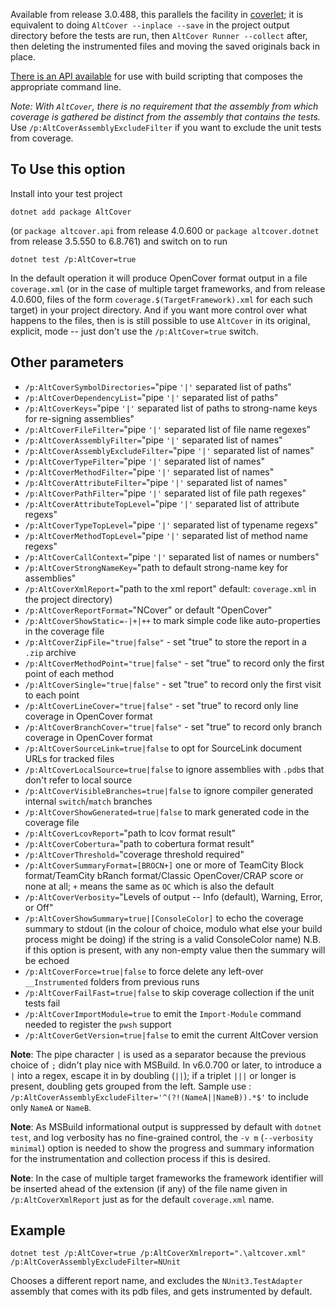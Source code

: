 ﻿Available from release 3.0.488, this parallels the facility in [coverlet](https://github.com/tonerdo/coverlet); it is equivalent to doing `AltCover --inplace --save` in the project output directory before the tests are run, then `AltCover Runner --collect` after, then deleting the instrumented files and moving the saved originals back in place.

[There is an API available](AltCover.DotNet/) for use with build scripting that composes the appropriate command line.

_Note: With `AltCover`, there is no requirement that the assembly from which coverage is gathered be distinct from the assembly that contains the tests._  Use `/p:AltCoverAssemblyExcludeFilter` if you want to exclude the unit tests from coverage.


## To Use this option
Install into your test project 
```
dotnet add package AltCover
```
(or `package altcover.api` from release 4.0.600 or `package altcover.dotnet` from release 3.5.550 to 6.8.761) and switch on to run
```
dotnet test /p:AltCover=true
```

In the default operation it will produce OpenCover format output in a file `coverage.xml` (or in the case of multiple target frameworks, and from release 4.0.600, files of the form `coverage.$(TargetFramework).xml` for each such target) in your project directory.
And if you want more control over what happens to the files, then is is still possible to use `AltCover` in its original, explicit, mode -- just don't use the `/p:AltCover=true` switch.

## Other parameters

* `/p:AltCoverSymbolDirectories=`"pipe `'|'` separated list of paths"
* `/p:AltCoverDependencyList=`"pipe `'|'` separated list of paths"
* `/p:AltCoverKeys=`"pipe `'|'` separated list of paths to strong-name keys for re-signing assemblies"
* `/p:AltCoverFileFilter=`"pipe `'|'` separated list of file name regexes"
* `/p:AltCoverAssemblyFilter=`"pipe `'|'` separated list of names"
* `/p:AltCoverAssemblyExcludeFilter=`"pipe `'|'` separated list of names"
* `/p:AltCoverTypeFilter=`"pipe `'|'` separated list of names"
* `/p:AltCoverMethodFilter=`"pipe `'|'` separated list of names"
* `/p:AltCoverAttributeFilter=`"pipe `'|'` separated list of names"
* `/p:AltCoverPathFilter=`"pipe `'|'` separated list of file path regexes"
* `/p:AltCoverAttributeTopLevel=`"pipe `'|'` separated list of attribute regexs"
* `/p:AltCoverTypeTopLevel=`"pipe `'|'` separated list of typename regexs"
* `/p:AltCoverMethodTopLevel=`"pipe `'|'` separated list of method name regexs"
* `/p:AltCoverCallContext=`"pipe `'|'` separated list of names or numbers"
* `/p:AltCoverStrongNameKey=`"path to default strong-name key for assemblies"
* `/p:AltCoverXmlReport=`"path to the xml report" default: `coverage.xml` in the project directory)
* `/p:AltCoverReportFormat=`"NCover" or default "OpenCover"
* `/p:AltCoverShowStatic=-|+|++` to mark simple code like auto-properties in the coverage file
* `/p:AltCoverZipFile="true|false"` - set "true" to store the report in a `.zip` archive
* `/p:AltCoverMethodPoint="true|false"` - set "true" to record only the first point of each method
* `/p:AltCoverSingle="true|false"` - set "true" to record only the first visit to each point
* `/p:AltCoverLineCover="true|false"` - set "true" to record only line coverage in OpenCover format
* `/p:AltCoverBranchCover="true|false"` - set "true" to record only branch coverage in OpenCover format
* `/p:AltCoverSourceLink=true|false` to opt for SourceLink document URLs for tracked files
* `/p:AltCoverLocalSource=true|false` to ignore assemblies with `.pdb`s that don't refer to local source
* `/p:AltCoverVisibleBranches=true|false` to ignore compiler generated internal `switch`/`match` branches
* `/p:AltCoverShowGenerated=true|false` to mark generated code in the coverage file
* `/p:AltCoverLcovReport=`"path to lcov format result"
* `/p:AltCoverCobertura=`"path to cobertura format result"
* `/p:AltCoverThreshold=`"coverage threshold required"
* `/p:AltCoverSummaryFormat=[BROCN+]` one or more of TeamCity Block format/TeamCity bRanch format/Classic OpenCover/CRAP score or none at all; `+` means the same as `OC` which is also the default
* `/p:AltCoverVerbosity=`"Levels of output -- Info (default), Warning, Error, or Off"
* `/p:AltCoverShowSummary=true|[ConsoleColor]` to echo the coverage summary to stdout (in the colour of choice, modulo what else your build process might be doing) if the string is a valid ConsoleColor name) N.B. if this option is present, with any non-empty value then the summary will be echoed
* `/p:AltCoverForce=true|false` to force delete any left-over `__Instrumented` folders from previous runs
* `/p:AltCoverFailFast=true|false` to skip coverage collection if the unit tests fail
* `/p:AltCoverImportModule=true` to emit the `Import-Module` command needed to register the `pwsh` support
* `/p:AltCoverGetVersion=true|false` to emit the current AltCover version

**Note**: The pipe character `|` is used as a separator because the previous choice of `;` didn't play nice with MSBuild. In v6.0.700 or later, to introduce a `|` into a regex, escape it in by doubling (`||`); if a triplet `|||` or longer is present, doubling gets grouped from the left.  Sample use : `/p:AltCoverAssemblyExcludeFilter='^(?!(NameA||NameB)).*$'` to include only `NameA` or `NameB`.

**Note**: As MSBuild informational output is suppressed by default with `dotnet test`, and log verbosity has no fine-grained control, the `-v m` (`--verbosity minimal`) option is needed to show the progress and summary information for the instrumentation and collection process if this is desired.

**Note**: In the case of multiple target frameworks the framework identifier will be inserted ahead of the extension (if any) of the file name given in `/p:AltCoverXmlReport` just as for the default `coverage.xml` name.

## Example
```
dotnet test /p:AltCover=true /p:AltCoverXmlreport=".\altcover.xml" /p:AltCoverAssemblyExcludeFilter=NUnit
```
Chooses a different report name, and excludes the `NUnit3.TestAdapter` assembly that comes with its pdb files, and gets instrumented by default.
